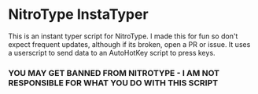 # NitroType InstaTyper

This is an instant typer script for NitroType. I made this for fun so don't expect frequent updates, although if its broken, open a PR or issue. It uses a userscript to send data to an AutoHotKey script to press keys.

### **YOU MAY GET BANNED FROM NITROTYPE - I AM NOT RESPONSIBLE FOR WHAT YOU DO WITH THIS SCRIPT**
